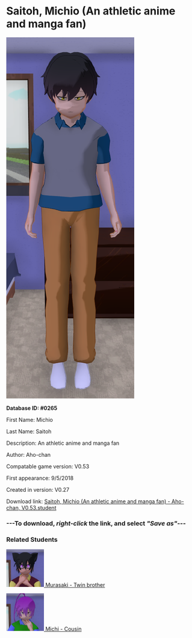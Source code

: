 # Saitoh, Michio (An athletic anime and manga fan)

<img src="../../Files/Images/Saitoh, Michio (An athletic anime and manga fan).png" title="Saitoh, Michio (An athletic anime and manga fan) - Aho-chan, V0.53">

**Database ID: #0265**

First Name: Michio

Last Name: Saitoh

Description: An athletic anime and manga fan

Author: Aho-chan

Compatable game version: V0.53

First appearance: 9/5/2018

Created in version: V0.27

Download link: <a href="https://raw.githubusercontent.com/Arbiter1223/Daigaku-Gurashi-Custom-Students/master/Files/Student%20Files/Saitoh%2C%20Michio%20(An%20athletic%20anime%20and%20manga%20fan)%20-%20Aho-chan%2C%20V0.53.student">Saitoh, Michio (An athletic anime and manga fan) - Aho-chan, V0.53.student</a>

### ---**To download, _right-click_ the link, and select _"Save as"_**---

### Related Students

<a href="Saitoh, Murasaki (An athletic occult follower).md"><img src="../../Files/Thumbs/Saitoh, Murasaki (An athletic occult follower).png" height="100" width="100" title="Saitoh, Murasaki (An athletic occult follower) - Aho-chan, V0.53"></a><a href="Saitoh, Murasaki (An athletic occult follower).md"> Murasaki - Twin brother</a>

<a href="Saitoh, Michi (A gaming schoolworm).md"><img src="../../Files/Thumbs/Saitoh, Michi (A gaming schoolworm).png" height="100" width="100" title="Saitoh, Michi (A gaming schoolworm) - Aho-chan, V0.53"></a><a href="Saitoh, Michi (A gaming schoolworm).md"> Michi - Cousin</a>

